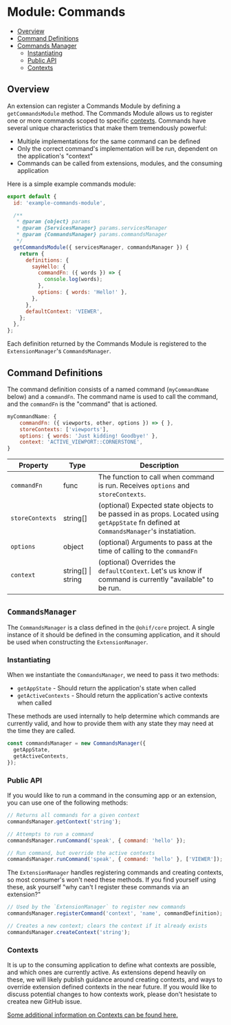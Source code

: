 # Module: Commands

- [Overview](#overview)
- [Command Definitions](#command-definitions)
- [Commands Manager](#commands-manager)
  - [Instantiating](#instatiating)
  - [Public API](#public-api)
  - [Contexts](#contexts)

## Overview

An extension can register a Commands Module by defining a `getCommandsModule`
method. The Commands Module allows us to register one or more commands scoped to
specific [contexts](./../index.md#contexts). Commands have several unique
characteristics that make them tremendously powerful:

- Multiple implementations for the same command can be defined
- Only the correct command's implementation will be run, dependent on the
  application's "context"
- Commands can be called from extensions, modules, and the consuming application

Here is a simple example commands module:

```js
export default {
  id: 'example-commands-module',

  /**
   * @param {object} params
   * @param {ServicesManager} params.servicesManager
   * @param {CommandsManager} params.commandsManager
   */
  getCommandsModule({ servicesManager, commandsManager }) {
    return {
      definitions: {
        sayHello: {
          commandFn: ({ words }) => {
            console.log(words);
          },
          options: { words: 'Hello!' },
        },
      },
      defaultContext: 'VIEWER',
    };
  },
};
```

Each definition returned by the Commands Module is registered to the
`ExtensionManager`'s `CommandsManager`.

## Command Definitions

The command definition consists of a named command (`myCommandName` below) and a
`commandFn`. The command name is used to call the command, and the `commandFn`
is the "command" that is actioned.

```js
myCommandName: {
	commandFn: ({ viewports, other, options }) => { },
	storeContexts: ['viewports'],
	options: { words: 'Just kidding! Goodbye!' },
	context: 'ACTIVE_VIEWPORT::CORNERSTONE',
}
```

| Property        | Type               | Description                                                                                                                             |
| --------------- | ------------------ | --------------------------------------------------------------------------------------------------------------------------------------- |
| `commandFn`     | func               | The function to call when command is run. Receives `options` and `storeContexts`.                                                       |
| `storeContexts` | string[]           | (optional) Expected state objects to be passed in as props. Located using `getAppState` fn defined at `CommandsManager`'s instatiation. |
| `options`       | object             | (optional) Arguments to pass at the time of calling to the `commandFn`                                                                  |
| `context`       | string[] \| string | (optional) Overrides the `defaultContext`. Let's us know if command is currently "available" to be run.                                 |

## `CommandsManager`

The `CommandsManager` is a class defined in the `@ohif/core` project. A single
instance of it should be defined in the consuming application, and it should be
used when constructing the `ExtensionManager`.

### Instantiating

When we instantiate the `CommandsManager`, we need to pass it two methods:

- `getAppState` - Should return the application's state when called
- `getActiveContexts` - Should return the application's active contexts when
  called

These methods are used internally to help determine which commands are currently
valid, and how to provide them with any state they may need at the time they are
called.

```js
const commandsManager = new CommandsManager({
  getAppState,
  getActiveContexts,
});
```

### Public API

If you would like to run a command in the consuming app or an extension, you can
use one of the following methods:

```js
// Returns all commands for a given context
commandsManager.getContext('string');

// Attempts to run a command
commandsManager.runCommand('speak', { command: 'hello' });

// Run command, but override the active contexts
commandsManager.runCommand('speak', { command: 'hello' }, ['VIEWER']);
```

The `ExtensionManager` handles registering commands and creating contexts, so
most consumer's won't need these methods. If you find yourself using these, ask
yourself "why can't I register these commands via an extension?"

```js
// Used by the `ExtensionManager` to register new commands
commandsManager.registerCommand('context', 'name', commandDefinition);

// Creates a new context; clears the context if it already exists
commandsManager.createContext('string');
```

### Contexts

It is up to the consuming application to define what contexts are possible, and
which ones are currently active. As extensions depend heavily on these, we will
likely publish guidance around creating contexts, and ways to override extension
defined contexts in the near future. If you would like to discuss potential
changes to how contexts work, please don't hesistate to createa new GitHub
issue.

[Some additional information on Contexts can be found here.](./../index.md#contexts)
